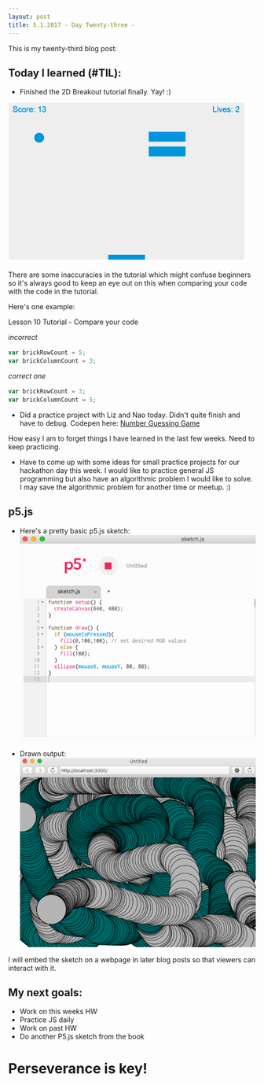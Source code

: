 ```yaml
---
layout: post
title: 5.1.2017 - Day Twenty-three - 
---
```


This is my twenty-third blog post:

## Today I learned (#TIL):   

- Finished the 2D Breakout tutorial finally.  Yay! :)  

![2D_breakout_img](/images/2D_breakout.png)

There are some inaccuracies in the tutorial which might confuse beginners so it's always good to keep an eye out on this when comparing your code with the code in the tutorial.

Here's one example:

Lesson 10 Tutorial - Compare your code

_incorrect_
```javascript
var brickRowCount = 5;
var brickColumnCount = 3;
```

_correct one_
```javascript
var brickRowCount = 3;
var brickColumnCount = 5;
```

- Did a practice project with Liz and Nao today.  Didn't quite finish and have to debug.
Codepen here:  [Number Guessing Game](https://codepen.io/r7uaz0n/pen/JNJdry?editors=0010)

How easy I am to forget things I have learned in the last few weeks.  Need to keep practicing.  

- Have to come up with some ideas for small practice projects for our hackathon day this week.  I would like to practice general JS programming but also have an algorithmic problem I would like to solve. I may save the algorithmic problem for another time or meetup. :)



## p5.js

- Here's a pretty basic p5.js sketch:
![P5js-exampleSketch2-2](/images/P5js-exampleSketch2-2.png)

- Drawn output:
![P5js-exampleOutput2-2](/images/P5js-exampleOutput2-2.png)

I will embed the sketch on a webpage in later blog posts so that viewers can interact with it.



## My next goals:

- Work on this weeks HW
- Practice JS daily
- Work on past HW
- Do another P5.js sketch from the book


# Perseverance is key!








